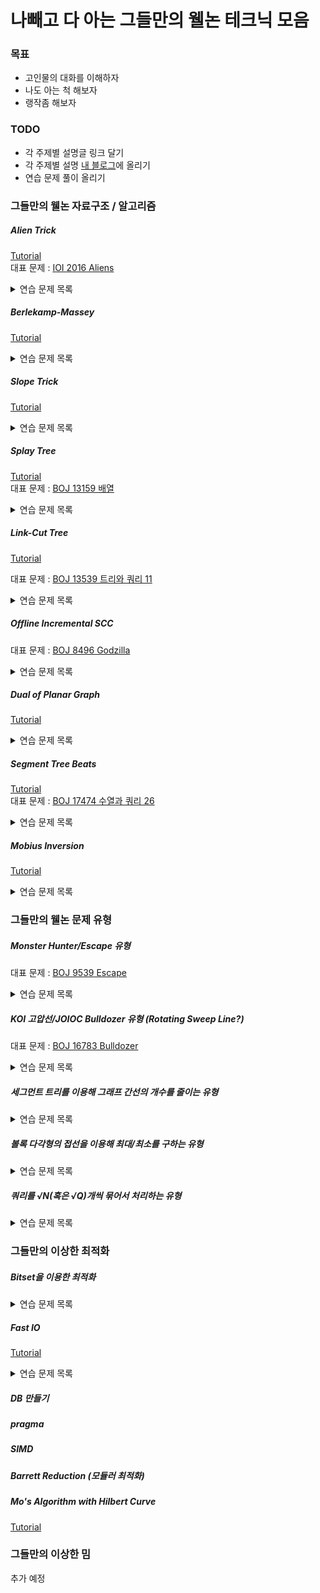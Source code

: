 # 나빼고 다 아는 그들만의 웰논 테크닉 모음

### 목표

* 고인물의 대화를 이해하자
* 나도 아는 척 해보자
* 랭작좀 해보자

### TODO

* 각 주제별 설명글 링크 달기
* 각 주제별 설명 [내 블로그](https://justicehui.github.io)에 올리기
* 연습 문제 풀이 올리기



### 그들만의 웰논 자료구조 / 알고리즘

##### Alien Trick

[Tutorial]( https://koosaga.com/243 )<br>대표 문제 : <a href = "https://oj.uz/problem/view/IOI16_aliens">IOI 2016 Aliens</a>

<details markdown="1">
<summary>연습 문제 목록</summary>
<a href = "http://icpc.me/16191">BOJ 16191 Utillitarianism</a><br>
<a href = "http://icpc.me/17439">BOJ 17439 꽃집</a><br>
<a href = "https://codeup.kr/problem.php?id=2790">CodeUp 2790 비트 빠개기</a><br>
<a href = "https://codeforces.com/contest/1279/problem/F">Edu CF 79 F</a>
</details>

##### Berlekamp-Massey

[Tutorial]( https://koosaga.com/231 )

<details markdown="1">
<summary>연습 문제 목록</summary>
<a href = "http://icpc.me/12916">BOJ 12916 K-Path</a><br>
<a href = "http://icpc.me/14559">BOJ 14559 Protocol</a><br>
<a href = "http://icpc.me/12797">BOJ 12797 연금술</a><br>
<a href = "http://icpc.me/13727">BOJ 13727 5차원 구사과 초콜릿</a>
</details>

##### Slope Trick

[Tutorial]( https://jwvg0425-ps.tistory.com/98 )

<details markdown="1">
<summary>연습 문제 목록</summary>
<a href = "http://icpc.me/13323">BOJ13323 BOJ 수열 1</a><br>
<a href = "http://icpc.me/12736">BOJ 12736 Fireworks</a>
</details>

##### Splay Tree

[Tutorial]( https://cubelover.tistory.com/10 )<br>대표 문제 : <a href = "http://icpc.me/13159">BOJ 13159 배열</a>

<details markdown="1">
<summary>연습 문제 목록</summary>
<a href = "http://icpc.me/3444">BOJ 3444 Robotic Sort</a><br>
<a href = "http://icpc.me/16994">BOJ 16994 로프와 쿼리</a>
</details>

##### Link-Cut Tree

[Tutorial](https://imeimi.tistory.com/category/%EC%9E%90%EB%A3%8C%EA%B5%AC%EC%A1%B0/Link%20Cut%20Tree)

대표 문제 : <a href = "http://icpc.me/13539">BOJ 13539 트리와 쿼리 11</a>

<details markdown="1">
<summary>연습 문제 목록</summary>
<a href = "http://icpc.me/18861">BOJ 18861 가슴 속에 무엇인가</a><br>
<a href = "http://icpc.me/10724">BOJ 10724 판게아 2</a><br>
<a href = "http://icpc.me/18374">BOJ 18374 함수의 맛</a>
</details>

##### Offline Incremental SCC

대표 문제 : <a href = "http://icpc.me/8496">BOJ 8496 Godzilla</a>

<details markdown="1">
<summary>연습 문제 목록</summary>
<a href = "http://jungol.co.kr/bbs/board.php?bo_table=pbank&wr_id=2992">Jungol 3643 유명한 소 2</a>
</details>

##### Dual of Planar Graph

[Tutorial]( https://algoshitpo.github.io/2020/03/23/dual/ )

<details markdown="1">
<summary>연습 문제 목록</summary>
<a href = "http://icpc.me/15308">BOJ 15308 비밀 요원</a><br>
<a href = "http://icpc.me/13145">BOJ 13145 Masonry Bridge</a><br>
<a href = "http://icpc.me/17442">BOJ 17442 삼분 그래프</a><br>
<a href = "http://icpc.me/18941">BOJ 18941 평면그래프와 게임</a><br>
</details>

##### Segment Tree Beats

[Tutorial]( https://www.secmem.org/blog/2019/10/19/Segment-Tree-Beats/ )<br>대표 문제 : [BOJ 17474 수열과 쿼리 26](http://icpc.me/17474)

<details markdown="1">
<summary>연습 문제 목록</summary>
<a href = "http://icpc.me/17476">BOJ 17476 수열과 쿼리 28</a><br>
<a href = "http://icpc.me/17473">BOJ 17473 수열과 쿼리 25</a>
</details>

##### Mobius Inversion

[Tutorial](https://ahgus89.github.io/algorithm/M%C3%B6bius-inversion/)

<details markdown="1">
<summary>연습 문제 목록</summary>
<a href = "http://icpc.me/11691">BOJ 11691 LCM(i, j)</a><br>
<a href = "http://icpc.me/14860">BOJ 14860 GCD 곱</a><br>
<a href = "http://icpc.me/14861">BOJ 14861 LCM 더하기</a><br>
<a href = "http://icpc.me/16409">BOJ 16409 Coprime Integers</a>
</details>



### 그들만의 웰논 문제 유형

##### Monster Hunter/Escape 유형

대표 문제 : <a href = "http://icpc.me/9539">BOJ 9539 Escape</a>

<details markdown="1">
<summary>연습 문제 목록</summary>
<a href = "http://icpc.me/18596">BOJ 18596 Monster Hunter</a><br>
<a href = "http://icpc.me/17590">BOJ 17590 Prospecting</a><br>
<a href = "http://icpc.me/1763">BOJ 1763 트리 색칠</a><br>
<a href = "https://atcoder.jp/contests/agc023/tasks/agc023_f">AGC 023 F 01 on tree</a>
</details>

##### KOI 고압선/JOIOC Bulldozer 유형 (Rotating Sweep Line?)

대표 문제 : <a href = "http://icpc.me/16783">BOJ 16783 Bulldozer</a>

<details markdown="1">
<summary>연습 문제 목록</summary>
<a href = "http://icpc.me/17625">BOJ 17625 고압선</a><br>
<a href = "http://icpc.me/3121">BOJ 3121 빨간점, 파란점</a><br>
<a href = "http://icpc.me/9484">BOJ 9484 최대삼각형, 최소삼각형</a>
</details>

##### 세그먼트 트리를 이용해 그래프 간선의 개수를 줄이는 유형

<details markdown="1">
<summary>연습 문제 목록</summary>
<a href = "http://icpc.me/18193">BOJ 18193 비행기 타고 가요</a><br>
<a href = "https://atcoder.jp/contests/arc069/tasks/arc069_d">ARC 069 F flags</a><br>
<a href = "http://icpc.me/8274">BOJ 8274 Journeys</a><br>
<a href = "http://icpc.me/18362">BOJ 18362 Desert</a><br>
</details>

##### 볼록 다각형의 접선을 이용해 최대/최소를 구하는 유형

<details markdown="1">
<summary>연습 문제 목록</summary>
<a href = "http://icpc.me/5257">BOJ 5257 timeismoney</a><br>
<a href = "http://icpc.me/18190">BOJ 18190 촛불과 그림자</a>
</details>

##### 쿼리를 √N(혹은 √Q)개씩 묶어서 처리하는 유형

<details markdown="1">
<summary>연습 문제 목록</summary>
<a href = "http://icpc.me/17635">BOJ 17635 다리</a><br>
<a href = "http://icpc.me/13516">BOJ 13516 트리와 쿼리 7</a>
</details>




### 그들만의 이상한 최적화

##### Bitset을 이용한 최적화

<details markdown="1">
<summary>연습 문제 목록</summary>
<a href = "http://icpc.me/18439">BOJ 18439 LCS 6</a>
</details>

##### Fast IO

[Tutorial](https://cgiosy.github.io/posts/c-c-%EC%9D%98-%EC%9E%85%EC%B6%9C%EB%A0%A5-%EB%B0%A9%EC%8B%9D-%EC%A0%95%EB%A6%AC-%EA%B7%B8%EB%A6%AC%EA%B3%A0-fast-io)

<details markdown="1">
<summary>연습 문제 목록</summary>
<a href = "http://icpc.me/11921">BOJ 11921 0.1</a><br>
<a href = "http://icpc.me/18702">BOJ 18702 Array Queries (수열과 쿼리 28 + FastIO)</a>
</details>

##### DB 만들기

##### pragma

##### SIMD

##### Barrett Reduction (모듈러 최적화)

##### Mo's Algorithm with Hilbert Curve

[Tutorial]( https://tamref.com/97 )




### 그들만의 이상한 밈

추가 예정
